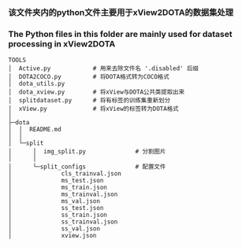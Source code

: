 ### 该文件夹内的python文件主要用于xView2DOTA的数据集处理
### The Python files in this folder are mainly used for dataset processing in xView2DOTA
```
TOOLS
│  Active.py            # 用来去除文件名 '.disabled' 后缀
│  DOTA2COCO.py         # 将DOTA格式转为COCO格式
│  dota_utils.py
│  dota_xview.py        # 将xView与DOTA公共类提取出来
│  splitdataset.py      # 将有标签的训练集重新划分
│  xView.py             # 将xView的标签转为DOTA格式
│
├─dota
│  │  README.md
│  │
│  └─split
│      │  img_split.py              # 分割图片
│      │
│      └─split_configs              # 配置文件
│              cls_trainval.json
│              ms_test.json
│              ms_train.json
│              ms_trainval.json
│              ms_val.json
│              ss_test.json
│              ss_train.json
│              ss_trainval.json
│              ss_val.json
│              xview.json
```
